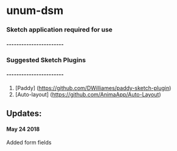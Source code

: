 # unum-dsm

### Sketch application required for use
#### -----------------------

### Suggested Sketch Plugins
#### -----------------------
1. [Paddy] (https://github.com/DWilliames/paddy-sketch-plugin)
2. [Auto-layout] (https://github.com/AnimaApp/Auto-Layout)


## Updates:
#### May 24 2018

Added form fields
